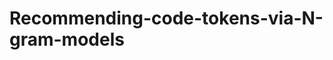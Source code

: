 # Recommending-code-tokens-via-N-gram-models
> <style color='red'>This project is solely based on the assignemt given by the instructor for the course Artificial Inteligence for Software Engineering (CSCI-680-01).<style>

# Table of Contents  

- [Prerequisites](#prerequisites)
- [Data Collection](#data-collection)
- [Data Pre-processing](#data-pre-processing)
- [N-gram model](#n-gram-model)
- [How to run](#how-to-run)


## Prerequisites
* Python
  > `python version >=3.10.x`
* To save file in the docx format
  > `pip install python-docx`

* To send the request to the server
  > `pip install requests`





## Data Collection
> For every project data collection is a very important part. Researchers spent most of the time to collect the data also pre-process data. In order to collect the data, I used [SEART](https://seart-ghs.si.usi.ch/) website. By using this website anyone can collect any amount of github repositories. For this project, I only choose those repo which has at least **5000** commit. <br>
> After collecting the repositories, I've saved it in a csv file. After that I used **Python Script** to extract only java code from the repositories and saved all the files into docx file.<br>



Example of how I got data from the csv file and saved it to the word file.
~~~python
df = pd.read_csv('results.csv')
for i in range(1, 1001):
    try:
        repo_owner, repo_name = df.at[i, 'name'].split('/')
        java_files = extract_java_files_from_github(repo_owner, repo_name)

        if java_files:
            save_to_word(doc, java_files, repo_owner, repo_name)
    except Exception as e:
        print(f'Error processing {df.at[i, "name"]}: {e}')
~~~

## Data Pre-processing
>Data preprocessing is the process of transforming raw data into a format that's easier to analyze and understand. It's a fundamental step in any projects, and is often performed before data analysis or machine learning modeling.


## N-gram model
>A word n-gram language model is a purely statistical model of language. It has been superseded by recurrent neural network–based models, which have been superseded by large language models

## How to run
* Clone the repository
  > `git clone https://github.com/robiul-islam-rubel/Recommending-code-tokens-via-N-gram-models`
* Change directory
   > `cd Recommending-code-tokens-via-N-gram-models`









